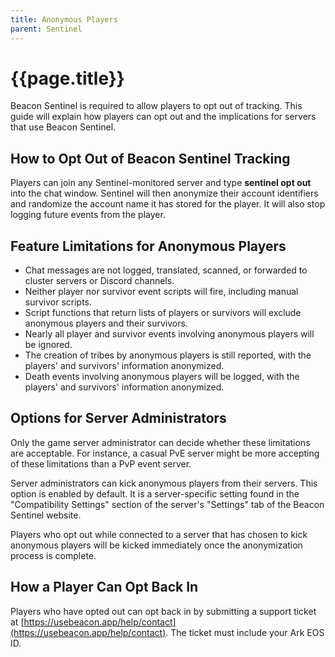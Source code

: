 ```yaml
---
title: Anonymous Players
parent: Sentinel
---
```

# {{page.title}}

Beacon Sentinel is required to allow players to opt out of tracking. This guide will explain how players can opt out and the implications for servers that use Beacon Sentinel.

## How to Opt Out of Beacon Sentinel Tracking

Players can join any Sentinel-monitored server and type **sentinel opt out** into the chat window. Sentinel will then anonymize their account identifiers and randomize the account name it has stored for the player. It will also stop logging future events from the player.

## Feature Limitations for Anonymous Players

- Chat messages are not logged, translated, scanned, or forwarded to cluster servers or Discord channels.
- Neither player nor survivor event scripts will fire, including manual survivor scripts.
- Script functions that return lists of players or survivors will exclude anonymous players and their survivors.
- Nearly all player and survivor events involving anonymous players will be ignored.
- The creation of tribes by anonymous players is still reported, with the players' and survivors' information anonymized.
- Death events involving anonymous players will be logged, with the players' and survivors' information anonymized.

## Options for Server Administrators

Only the game server administrator can decide whether these limitations are acceptable. For instance, a casual PvE server might be more accepting of these limitations than a PvP event server.

Server administrators can kick anonymous players from their servers. This option is enabled by default. It is a server-specific setting found in the "Compatibility Settings" section of the server's "Settings" tab of the Beacon Sentinel website.

Players who opt out while connected to a server that has chosen to kick anonymous players will be kicked immediately once the anonymization process is complete.

## How a Player Can Opt Back In

Players who have opted out can opt back in by submitting a support ticket at [https://usebeacon.app/help/contact](https://usebeacon.app/help/contact). The ticket must include your Ark EOS ID.
